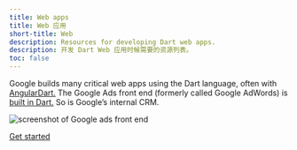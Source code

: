 ```yaml
---
title: Web apps
title: Web 应用
short-title: Web
description: Resources for developing Dart web apps.
description: 开发 Dart Web 应用时候需要的资源列表。
toc: false
---
```



Google builds many critical web apps using the Dart language, often with
[AngularDart.]({{site.angulardart}})
The Google Ads front end (formerly called Google AdWords) is
[built in Dart.]({{site.news}}/2016/03/the-new-adwords-ui-uses-dart-we-asked.html)
So is Google&rsquo;s internal CRM.

<img src="{% asset adwords-screenshot.png @path %}" alt="screenshot of Google ads front end" class="center-block">

<p class="text-center">
  <a href="/tutorials/web/get-started" class="btn btn-primary btn-lg">Get started</a>
</p>
